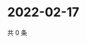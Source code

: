 # 2022-02-17

共 0 条

<!-- BEGIN WEIBO -->
<!-- 最后更新时间 Thu Feb 17 2022 22:11:07 GMT+0800 (China Standard Time) -->

<!-- END WEIBO -->
